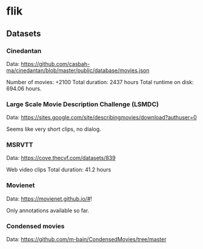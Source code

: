 # flik


## Datasets

### Cinedantan
Data: https://github.com/casbah-ma/cinedantan/blob/master/public/database/movies.json

Number of movies: +2100
Total duration: 2437 hours
Total runtime on disk:  694.06 hours.

### Large Scale Movie Description Challenge (LSMDC)
Data: https://sites.google.com/site/describingmovies/download?authuser=0

Seems like very short clips, no dialog.

### MSRVTT
Data: https://cove.thecvf.com/datasets/839

Web video clips
Total duration: 41.2 hours

### Movienet
Data: https://movienet.github.io/#!

Only annotations available so far.


### Condensed movies

Data: https://github.com/m-bain/CondensedMovies/tree/master


